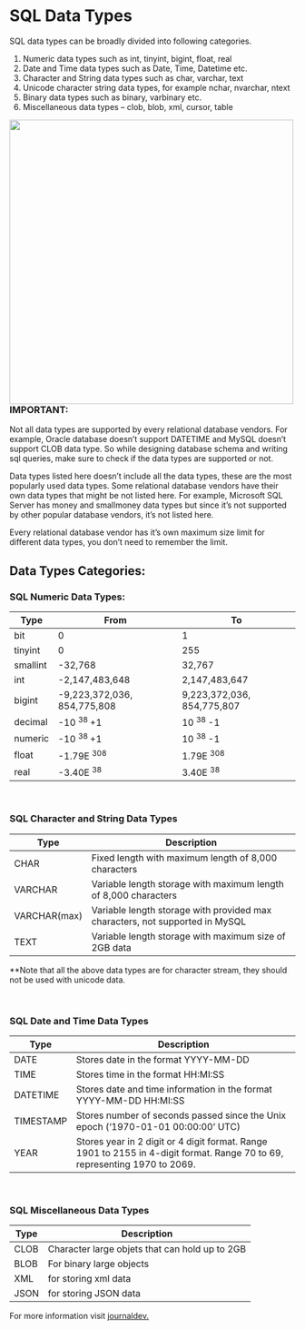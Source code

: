  # SQL Data Types
 
 SQL data types can be broadly divided into following categories.

<ol>
  <li>Numeric data types such as int, tinyint, bigint, float, real </li>
  <li>Date and Time data types such as Date, Time, Datetime etc.</li>
  <li>Character and String data types such as char, varchar, text </li>
  <li>Unicode character string data types, for example nchar, nvarchar, ntext</li>
  <li>Binary data types such as binary, varbinary etc.</li>
  <li>Miscellaneous data types – clob, blob, xml, cursor, table </li>
</ol>

<a href="url"><img src="https://cdn.journaldev.com/wp-content/uploads/2017/11/sql-data-types.png" align="left"  width="500"  > </a>

### IMPORTANT:
Not all data types are supported by every relational database vendors. For example, Oracle database doesn’t support DATETIME and MySQL doesn’t support CLOB data type. 
So while designing database schema and writing sql queries, make sure to check if the data types are supported or not.

Data types listed here doesn’t include all the data types, these are the most popularly used data types. Some relational database vendors have their own data types that
might be not listed here. For example, Microsoft SQL Server has money and smallmoney data types but since it’s not supported by other popular database vendors, 
it’s not listed here.

Every relational database vendor has it’s own maximum size limit for different data types, you don’t need to remember the limit.

## Data Types Categories:

### SQL Numeric Data Types:
|Type|From|To|
|--|--|--|
| bit | 0 | 1|
| tinyint | 0 | 255|
| smallint | -32,768 | 32,767|
|int	| -2,147,483,648 | 2,147,483,647 |
|bigint	|-9,223,372,036, 854,775,808| 9,223,372,036, 854,775,807 |
|decimal|-10 <sup> 38 </sup>+1	|10 <sup> 38 </sup> -1 |
|numeric|-10 <sup> 38 </sup>+1	|10 <sup> 38 </sup> -1 |
| float | -1.79E <sup> 308 </sup>|1.79E <sup> 308 </sup>|
|real| -3.40E <sup> 38 </sup>|3.40E <sup> 38 </sup>|

<br>

### SQL Character and String Data Types
|Type | Description |
| -- | -- |
|CHAR|	Fixed length with maximum length of 8,000 characters|
|VARCHAR|	Variable length storage with maximum length of 8,000 characters|
|VARCHAR(max)|	Variable length storage with provided max characters, not supported in MySQL|
|TEXT|	Variable length storage with maximum size of 2GB data|

**Note that all the above data types are for character stream, they should not be used with unicode data.

<br>


### SQL Date and Time Data Types
|Type | Description |
| -- | -- |
|DATE	|Stores date in the format YYYY-MM-DD|
|TIME	|Stores time in the format HH:MI:SS|
|DATETIME	|Stores date and time information in the format YYYY-MM-DD HH:MI:SS|
|TIMESTAMP	|Stores number of seconds passed since the Unix epoch (‘1970-01-01 00:00:00’ UTC)|
|YEAR|	Stores year in 2 digit or 4 digit format. Range 1901 to 2155 in 4-digit format. Range 70 to 69, representing 1970 to 2069.|

<br>


### SQL Miscellaneous Data Types
|Type | Description |
| -- | -- |
|CLOB|	Character large objets that can hold up to 2GB|
|BLOB	|For binary large objects|
|XML	|for storing xml data|
|JSON|	for storing JSON data|

For more information visit [journaldev.](https://www.journaldev.com/16774/sql-data-types])
